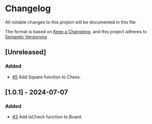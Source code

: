 # Changelog

All notable changes to this project will be documented in this file.

The format is based on [Keep a Changelog](https://keepachangelog.com/en/1.1.0/),
and this project adheres to [Semantic Versioning](https://semver.org/spec/v2.0.0.html).

## [Unreleased]

### Added

- [#5](https://github.com/RchrdHndrcks/gochess/pull/5) Add Square function to Chess.

## [1.0.1] - 2024-07-07

### Added

- [#3](https://github.com/RchrdHndrcks/gochess/pull/3) Add IsCheck function to Board.